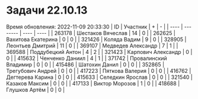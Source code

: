 # Задачи 22.10.13
Время обновления: 2022-11-09 20:33:30
| ID   | Участник | +    | -    |
| ---- | -------- | ---- | ---- |
| 263178 | Шестаков Вячеслав | 14 | 0 |
| 262625 | Вахитова Екатерина | 0 | 0 |
| 321426 | Коляда Вадим | 9 | 0 |
| 328905 | Леонтьев Дмитрий | 11 | 0 |
| 369107 | Медведев Александр | 7 | 1 |
| 369588 | Поддубецкий Антон | 4 | 2 |
| 321423 | Карпович Александр | 0 | 0 |
| 415632 | Ченченко Даниил | 4 | 1 |
| 371742 | Провалинский Владимир | 0 | 0 |
| 415486 | Шатохин Данил | 0 | 0 |
| 352865 | Трегубович Андрей | 0 | 0 |
| 417223 | Пяткова Валерия | 0 | 0 |
| 416762 | Дегтерева Карина | 0 | 0 |
| 415633 | Селедкин Ярослав | 0 | 0 |
| 321540 | Казаков Максим | 0 | 0 |
| 417133 | Виктор Морозов | 1 | 0 |
| 418688 | Глушков Артём | 0 | 0 |
